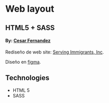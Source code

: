 # Web layout
## HTML5 + SASS
#### By: [Cesar Fernandez](https://www.linkedin.com/in/cesar-fernandez-797436207/)
 
 

Rediseño de web site: [Serving Immigrants, Inc](https://www.servingimmigrants.com/).

Diseño en [figma](https://www.figma.com/proto/Nt58l1bE98aRU6hVSTKVnw/servingimmigrants-redise%C3%B1o?page-id=1%3A12&type=design&node-id=1-13&viewport=700%2C-371%2C0.92&t=mPCmml7A81Ztmrr4-1&scaling=scale-down&mode=design).

## Technologies 
- HTML 5
- SASS
